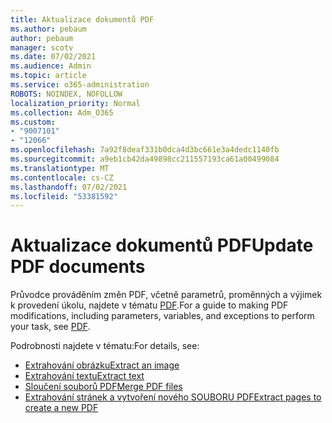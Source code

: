 ```yaml
---
title: Aktualizace dokumentů PDF
ms.author: pebaum
author: pebaum
manager: scotv
ms.date: 07/02/2021
ms.audience: Admin
ms.topic: article
ms.service: o365-administration
ROBOTS: NOINDEX, NOFOLLOW
localization_priority: Normal
ms.collection: Adm_O365
ms.custom:
- "9007101"
- "12066"
ms.openlocfilehash: 7a92f8deaf331b0dca4d3bc661e3a4dedc1140fb
ms.sourcegitcommit: a9eb1cb42da49898cc211557193ca61a00499084
ms.translationtype: MT
ms.contentlocale: cs-CZ
ms.lasthandoff: 07/02/2021
ms.locfileid: "53381592"
---
```

# <a name="update-pdf-documents"></a><span data-ttu-id="54fad-102">Aktualizace dokumentů PDF</span><span class="sxs-lookup"><span data-stu-id="54fad-102">Update PDF documents</span></span>

<span data-ttu-id="54fad-103">Průvodce prováděním změn PDF, včetně parametrů, proměnných a výjimek k provedení úkolu, najdete v tématu [PDF](/power-automate/desktop-flows/actions-reference/pdf).</span><span class="sxs-lookup"><span data-stu-id="54fad-103">For a guide to making PDF modifications, including parameters, variables, and exceptions to perform your task, see [PDF](/power-automate/desktop-flows/actions-reference/pdf).</span></span>

<span data-ttu-id="54fad-104">Podrobnosti najdete v tématu:</span><span class="sxs-lookup"><span data-stu-id="54fad-104">For details, see:</span></span>

- [<span data-ttu-id="54fad-105">Extrahování obrázku</span><span class="sxs-lookup"><span data-stu-id="54fad-105">Extract an image</span></span>](/power-automate/desktop-flows/actions-reference/pdf#pdf-actions)
- [<span data-ttu-id="54fad-106">Extrahování textu</span><span class="sxs-lookup"><span data-stu-id="54fad-106">Extract text</span></span>](/power-automate/desktop-flows/actions-reference/pdf#extracttextfrompdfaction)
- [<span data-ttu-id="54fad-107">Sloučení souborů PDF</span><span class="sxs-lookup"><span data-stu-id="54fad-107">Merge PDF files</span></span>](/power-automate/desktop-flows/actions-reference/pdf#mergefiles)
- [<span data-ttu-id="54fad-108">Extrahování stránek a vytvoření nového SOUBORU PDF</span><span class="sxs-lookup"><span data-stu-id="54fad-108">Extract pages to create a new PDF</span></span>](/power-automate/desktop-flows/actions-reference/pdf#extractpages)

